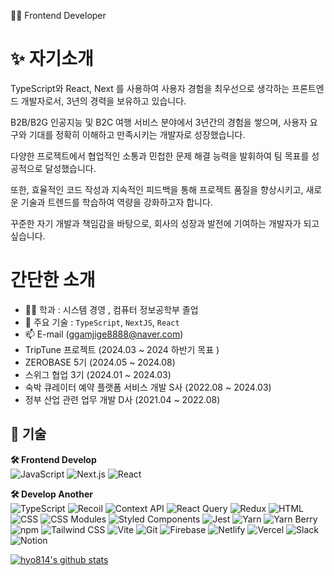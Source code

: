 👩‍💻 Frontend Developer

# ✨ 자기소개
TypeScript와 React, Next 를 사용하여 사용자 경험을 최우선으로 생각하는 프론트엔드 개발자로서, 3년의 경력을 보유하고 있습니다.

B2B/B2G 인공지능 및 B2C 여행 서비스 분야에서 3년간의 경험을 쌓으며, 사용자 요구와 기대를 정확히 이해하고 만족시키는 개발자로 성장했습니다.  

다양한 프로젝트에서 협업적인 소통과 민첩한 문제 해결 능력을 발휘하여 팀 목표를 성공적으로 달성했습니다.  

또한, 효율적인 코드 작성과 지속적인 피드백을 통해 프로젝트 품질을 향상시키고, 새로운 기술과 트렌드를 학습하여 역량을 강화하고자 합니다.

꾸준한 자기 개발과 책임감을 바탕으로, 회사의 성장과 발전에 기여하는 개발자가 되고 싶습니다.



# 간단한 소개
- 👩‍🎓 학과 : 시스템 경영 , 컴퓨터 정보공학부 졸업
- 🌱 주요 기술 : `TypeScript`, `NextJS`, `React`
- 📫 E-mail (ggamjige8888@naver.com)
- TripTune 프로젝트 (2024.03 ~ 2024 하반기 목표 )
- ZEROBASE 5기 (2024.05 ~ 2024.08)
- 스위그 협업 3기 (2024.01 ~ 2024.03)
- 숙박 큐레이터 예약 플랫폼 서비스 개발 S사 (2022.08 ~ 2024.03)
- 정부 산업 관련 업무 개발 D사 (2021.04 ~ 2022.08)

## 📌 기술
**🛠 Frontend Develop** <br>
<img src="https://img.shields.io/badge/JavaScript-F7DF1E?style=flat-square&logo=javascript&logoColor=black" alt="JavaScript"/>
<img src="https://img.shields.io/badge/Next.js-000000?style=flat-square&logo=next.js&logoColor=white" alt="Next.js"/>
<img src="https://img.shields.io/badge/React-61DAFB?style=flat-square&logo=react&logoColor=black" alt="React"/>


**🛠 Develop Another** <br>
<img src="https://img.shields.io/badge/TypeScript-3178C6?style=flat-square&logo=typescript&logoColor=white" alt="TypeScript"/>
<img src="https://img.shields.io/badge/Recoil-3578E5?style=flat-square&logo=recoil&logoColor=white" alt="Recoil"/>
<img src="https://img.shields.io/badge/Context_API-61DAFB?style=flat-square&logo=react&logoColor=black" alt="Context API"/>
<img src="https://img.shields.io/badge/React_Query-FF4154?style=flat-square&logo=react-query&logoColor=white" alt="React Query"/>
<img src="https://img.shields.io/badge/Redux-764ABC?style=flat-square&logo=redux&logoColor=white" alt="Redux"/>
<img src="https://img.shields.io/badge/HTML-E34F26?style=flat-square&logo=html5&logoColor=white" alt="HTML"/>
<img src="https://img.shields.io/badge/CSS-1572B6?style=flat-square&logo=css3&logoColor=white" alt="CSS"/>
<img src="https://img.shields.io/badge/CSS_Modules-000000?style=flat-square&logo=css-modules&logoColor=white" alt="CSS Modules"/>
<img src="https://img.shields.io/badge/Styled_Components-DB7093?style=flat-square&logo=styled-components&logoColor=white" alt="Styled Components"/>
<img src="https://img.shields.io/badge/Jest-C21325?style=flat-square&logo=jest&logoColor=white" alt="Jest"/>
<img src="https://img.shields.io/badge/Yarn-2C8EBB?style=flat-square&logo=yarn&logoColor=white" alt="Yarn"/>
<img src="https://img.shields.io/badge/Yarn_Berry-2C8EBB?style=flat-square&logo=yarn&logoColor=white" alt="Yarn Berry"/>
<img src="https://img.shields.io/badge/npm-CB3837?style=flat-square&logo=npm&logoColor=white" alt="npm"/>
<img src="https://img.shields.io/badge/Tailwind_CSS-38B2AC?style=flat-square&logo=tailwind-css&logoColor=white" alt="Tailwind CSS"/>
<img src="https://img.shields.io/badge/Vite-646CFF?style=flat-square&logo=vite&logoColor=white" alt="Vite"/>
<img src="https://img.shields.io/badge/Git-F05032?style=flat-square&logo=git&logoColor=white" alt="Git"/>
<img src="https://img.shields.io/badge/Firebase-FFCA28?style=flat-square&logo=firebase&logoColor=black" alt="Firebase"/>
<img src="https://img.shields.io/badge/Netlify-00C7B7?style=flat-square&logo=netlify&logoColor=white" alt="Netlify"/>
<img src="https://img.shields.io/badge/Vercel-000000?style=flat-square&logo=vercel&logoColor=white" alt="Vercel"/>
<img src="https://img.shields.io/badge/Slack-4A154B?style=flat-square&logo=slack&logoColor=white" alt="Slack"/>
<img src="https://img.shields.io/badge/Notion-000000?style=flat-square&logo=notion&logoColor=white" alt="Notion"/>

  
[![hyo814's github stats](https://github-readme-stats.vercel.app/api?username=hyo814)](https://github.com/anuraghazra/github-readme-stats)
